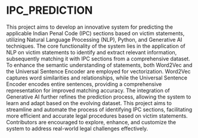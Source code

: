 # IPC_PREDICTION
This project aims to develop an innovative system for predicting the applicable Indian Penal Code (IPC) sections based on victim statements, utilizing Natural Language Processing (NLP), Python, and Generative AI techniques. The core functionality of the system lies in the application of NLP on victim statements to identify and extract relevant information, subsequently matching it with IPC sections from a comprehensive dataset. To enhance the semantic understanding of statements, both Word2Vec and the Universal Sentence Encoder are employed for vectorization. Word2Vec captures word similarities and relationships, while the Universal Sentence Encoder encodes entire sentences, providing a comprehensive representation for improved matching accuracy. The integration of Generative AI further refines the prediction process, allowing the system to learn and adapt based on the evolving dataset. This project aims to streamline and automate the process of identifying IPC sections, facilitating more efficient and accurate legal procedures based on victim statements. Contributors are encouraged to explore, enhance, and customize the system to address real-world legal challenges effectively.
